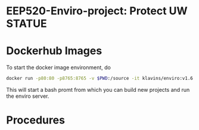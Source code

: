 EEP520-Enviro-project: Protect UW STATUE 
===
Dockerhub Images
===
To start the docker image environment, do
```bash
docker run -p80:80 -p8765:8765 -v $PWD:/source -it klavins/enviro:v1.6 bash
```
This will start a bash promt from which you can build new projects and run the enviro server.

Procedures
===

